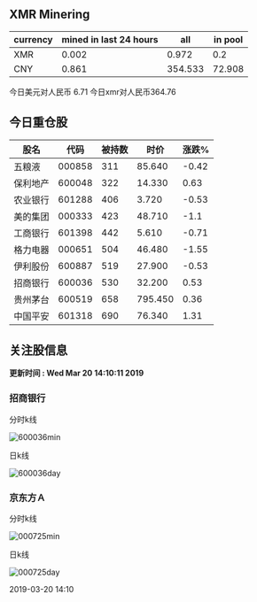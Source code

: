## XMR Minering

|currency|mined in last 24 hours|all|in pool|
|---|---|---|---|
|XMR|0.002|0.972|0.2|
|CNY|0.861|354.533|72.908|

今日美元对人民币 6.71	今日xmr对人民币364.76


## 今日重仓股 

|股名|代码|被持数|时价|涨跌%|
|---|---|---|---|---|
|五粮液|000858|311|85.640|-0.42|
|保利地产|600048|322|14.330|0.63|
|农业银行|601288|406|3.720|-0.53|
|美的集团|000333|423|48.710|-1.1|
|工商银行|601398|442|5.610|-0.71|
|格力电器|000651|504|46.480|-1.55|
|伊利股份|600887|519|27.900|-0.53|
|招商银行|600036|530|32.200|0.53|
|贵州茅台|600519|658|795.450|0.36|
|中国平安|601318|690|76.340|1.31|

## 关注股信息
**更新时间 : Wed Mar 20 14:10:11 2019**
### 招商银行 
分时k线

![600036min](http://image.sinajs.cn/newchart/min/n/sh600036.gif)

日k线

![600036day](http://image.sinajs.cn/newchart/daily/n/sh600036.gif)

### 京东方Ａ 
分时k线

![000725min](http://image.sinajs.cn/newchart/min/n/sz000725.gif)

日k线

![000725day](http://image.sinajs.cn/newchart/daily/n/sz000725.gif)

2019-03-20 14:10